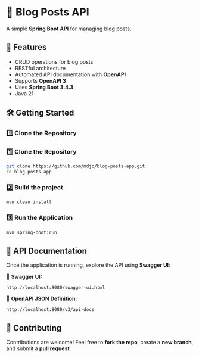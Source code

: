 # 🚀 Blog Posts API

A simple **Spring Boot API** for managing blog posts.

## 📌 Features

- CRUD operations for blog posts
- RESTful architecture
- Automated API documentation with **OpenAPI**
- Supports **OpenAPI 3**
- Uses **Spring Boot 3.4.3**
- Java 21

## 🛠️ Getting Started
### 1️⃣ Clone the Repository


### 1️⃣ Clone the Repository

```sh
git clone https://github.com/mdjc/blog-posts-app.git
cd blog-posts-app
```

### 2️⃣ Build the project

```sh
mvn clean install
```

### 3️⃣ Run the Application

```sh
mvn spring-boot:run
```

## 📖 API Documentation

Once the application is running, explore the API using **Swagger UI**:

📌 **Swagger UI:**

```
http://localhost:8080/swagger-ui.html
```

📌 **OpenAPI JSON Definition:**

```
http://localhost:8080/v3/api-docs
```

## 🤝 Contributing

Contributions are welcome! Feel free to **fork the repo**, create a **new branch**, and submit a **pull request**.


